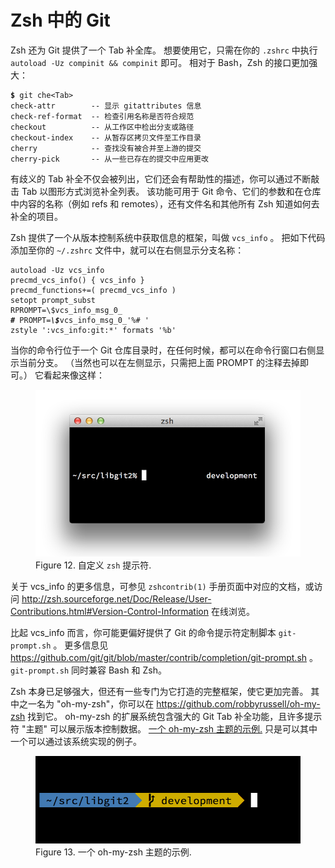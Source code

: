 

# Zsh 中的 Git

<p>
Zsh 还为 Git 提供了一个 Tab 补全库。
想要使用它，只需在你的 <code class="literal">.zshrc</code> 中执行 <code class="literal">autoload -Uz compinit &amp;&amp; compinit</code> 即可。
相对于 Bash，Zsh 的接口更加强大：</p>

<pre class="language-bash"><code><span style="font-weight: bold">$</span> git che&lt;Tab&gt;
check-attr        -- 显示 gitattributes 信息
check-ref-format  -- 检查引用名称是否符合规范
checkout          -- 从工作区中检出分支或路径
checkout-index    -- 从暂存区拷贝文件至工作目录
cherry            -- 查找没有被合并至上游的提交
cherry-pick       -- 从一些已存在的提交中应用更改</code></pre>
<p>有歧义的 Tab 补全不仅会被列出，它们还会有帮助性的描述，你可以通过不断敲击 Tab 以图形方式浏览补全列表。
该功能可用于 Git 命令、它们的参数和在仓库中内容的名称（例如 refs 和 remotes），还有文件名和其他所有 Zsh 知道如何去补全的项目。</p>
<p>Zsh 提供了一个从版本控制系统中获取信息的框架，叫做 <code class="literal">vcs_info</code> 。
把如下代码添加至你的 <code class="literal">~/.zshrc</code> 文件中，就可以在右侧显示分支名称：</p>

<pre class="language-bash"><code>autoload -Uz vcs_info
precmd_vcs_info() { vcs_info }
precmd_functions+=( precmd_vcs_info )
setopt prompt_subst
RPROMPT=\$vcs_info_msg_0_
<span style="font-weight: bold">#</span> PROMPT=<span style="font-weight: bold; font-style: italic">\$</span>vcs_info_msg_0_<span style="font-style: italic">&#39;%# &#39;</span>
zstyle &#39;:vcs_info:git:*&#39; formats &#39;%b&#39;</code></pre>
<p>当你的命令行位于一个 Git 仓库目录时，在任何时候，都可以在命令行窗口右侧显示当前分支。
（当然也可以在左侧显示，只需把上面 PROMPT 的注释去掉即可。）
它看起来像这样：</p>
<figure class="image">
<div class="content">
<img src="../images/zsh-prompt.png" alt="自定义 `zsh` 提示符.">
</div>
<figcaption>Figure 12. 自定义 <code class="literal">zsh</code> 提示符.</figcaption>
</figure>
<p>关于 vcs_info 的更多信息，可参见 <code class="literal">zshcontrib(1)</code> 手册页面中对应的文档，或访问
<a href="http://zsh.sourceforge.net/Doc/Release/User-Contributions.html#Version-Control-Information" class="link">http://zsh.sourceforge.net/Doc/Release/User-Contributions.html#Version-Control-Information</a> 在线浏览。</p>
<p>比起 vcs_info 而言，你可能更偏好提供了 Git 的命令提示符定制脚本 <code class="literal">git-prompt.sh</code> 。
更多信息见 <a href="https://github.com/git/git/blob/master/contrib/completion/git-prompt.sh" class="link">https://github.com/git/git/blob/master/contrib/completion/git-prompt.sh</a> 。
<code class="literal">git-prompt.sh</code> 同时兼容 Bash 和 Zsh。</p>
<p>Zsh 本身已足够强大，但还有一些专门为它打造的完整框架，使它更加完善。
其中之一名为 "oh-my-zsh"，你可以在 <a href="https://github.com/robbyrussell/oh-my-zsh" class="link">https://github.com/robbyrussell/oh-my-zsh</a> 找到它。
oh-my-zsh 的扩展系统包含强大的 Git Tab 补全功能，且许多提示符 "主题" 可以展示版本控制数据。
<a id="xref-oh_my_zsh_git" href="#oh_my_zsh_git" class="xref">一个 oh-my-zsh 主题的示例.</a> 只是可以其中一个可以通过该系统实现的例子。</p>
<figure id="oh_my_zsh_git" class="image">
<div class="content">
<img src="../images/zsh-oh-my.png" alt="一个 oh-my-zsh 主题的示例.">
</div>
<figcaption>Figure 13. 一个 oh-my-zsh 主题的示例.</figcaption>
</figure>
